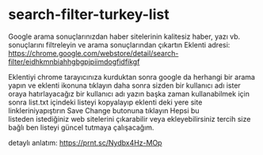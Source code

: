 # search-filter-turkey-list
Google arama sonuçlarınızdan haber sitelerinin kalitesiz haber, yazı vb. sonuçlarını filtreleyin ve arama sonuçlarından çıkartın
Eklenti adresi: https://chrome.google.com/webstore/detail/search-filter/eidhkmnbiahhgbgpjpiimdogfidfikgf

Eklentiyi chrome tarayıcınıza kurduktan sonra google da herhangi bir arama yapın ve eklenti ikonuna tıklayın daha sonra sizden bir kullanıcı adı ister
oraya hatırlayacağız bir kullanıcı adı yazın başka zaman kullanabilmek için sonra list.txt içindeki listeyi kopyalayıp eklenti deki yere site linkleriniyapıştırın Save Change butonuna tıklayın Hepsi bu<br> 
listeden istediğiniz web sitelerini çıkarabilir veya ekleyebilirsiniz tercih size bağlı ben listeyi güncel tutmaya çalışacağım.

detaylı anlatım:
https://prnt.sc/Nydbx4Hz-MOp
